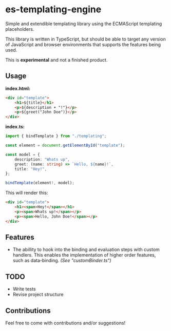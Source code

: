 es-templating-engine
==

Simple and extendible templating library using the ECMAScript templating placeholders.

This library is written in TypeScript, but should be able to target any version of JavaScript and browser environments that supports the features being used.

This is **experimental** and not a finished product.

## Usage

**index.html:**

```html
<div id="template">        
    <h1>${title}</h1>
    <p>${description + "!"}</p>
    <p>${greet("John Doe")}</p>
</div>
```

**index.ts:**

```ts
import { bindTemplate } from "./templating";

const element = document.getElementById("template");

const model = {
    description: "Whats up",
    greet: (name: string) => `Hello, ${name}!`,
    title: "Hey!",
};

bindTemplate(element!, model);
```

This will render this:

```html
<div id="template">
    <h1><span>Hey!</span></h1>
    <p><span>Whats up!</span></p>
    <p><span>Hello, John Doe!</span></p>
</div>
```

## Features
* The abillity to hook into the binding and evaluation steps with custom handlers. This enables the implementation of higher order features, such as data-binding. *(See "customBinder.ts")*

## TODO
* Write tests
* Revise project structure

## Contributions
Feel free to come with contributions and/or suggestions!